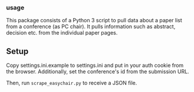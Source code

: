 ### usage

This package consists of a Python 3 script to pull data about a paper list from a conference (as PC chair). 
It pulls information such as abstract, decision etc. from the individual paper pages.

## Setup
Copy settings.ini.example to settings.ini and put in your auth cookie from the browser. 
Additionally, set the conference's id from the submission URL.

Then, run `scrape_easychair.py` to receive a JSON file.
